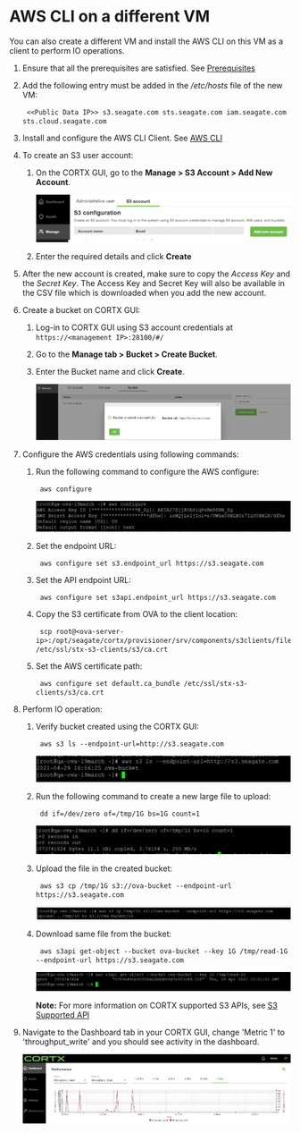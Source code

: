 AWS CLI on a different VM
===========================

You can also create a different VM and install the AWS CLI on this VM as a client to perform IO operations.

1. Ensure that all the prerequisites are satisfied. See [Prerequisites](https://github.com/Seagate/cortx/blob/main/doc/IO_prereqs.md)

1. Add the following entry must be added in the */etc/hosts* file of the new VM:

        <<Public Data IP>> s3.seagate.com sts.seagate.com iam.seagate.com sts.cloud.seagate.com

1. Install and configure the AWS CLI Client. See [AWS CLI](https://docs.aws.amazon.com/cli/latest/userguide/install-cliv2-linux.html)

1. To create an S3 user account:

     1. On the CORTX GUI, go to the **Manage > S3 Account > Add New Account**.

         ![Alt Text](https://github.com/Seagate/cortx/blob/main/doc/images/add_s3_user.png)

     2. Enter the required details and click **Create**

1. After the new account is created, make sure to copy the *Access Key* and the *Secret Key*. The Access Key and Secret Key will also be available in the CSV file which is downloaded when you add the new account.

1. Create a bucket on CORTX GUI:

     1. Log-in to CORTX GUI  using S3 account credentials at ``https://<management IP>:28100/#/``

     2. Go to the **Manage tab > Bucket > Create Bucket**.

     3. Enter the Bucket name and click **Create**.

         ![Alt Text](https://github.com/Seagate/cortx/blob/main/doc/images/Create-Bucket.png)

1. Configure the AWS credentials using following commands:

    1. Run the following command to configure the AWS configure:

            aws configure

        ![Alt Text](https://github.com/Seagate/cortx/blob/main/doc/images/aws-configure.png)

    2. Set the endpoint URL:

            aws configure set s3.endpoint_url https://s3.seagate.com

    3. Set the API endpoint URL:

            aws configure set s3api.endpoint_url https://s3.seagate.com

    4. Copy the S3 certificate from OVA to the client location:

            scp root@<ova-server-ip>:/opt/seagate/cortx/provisioner/srv/components/s3clients/files/ca.crt /etc/ssl/stx-s3-clients/s3/ca.crt

    5. Set the AWS certificate path:

            aws configure set default.ca_bundle /etc/ssl/stx-s3-clients/s3/ca.crt

1. Perform IO operation:

    1. Verify bucket created using the CORTX GUI:

            aws s3 ls --endpoint-url=http://s3.seagate.com

        ![Alt Text](https://github.com/Seagate/cortx/blob/main/doc/images/verify-bkt.png)

    2. Run the following command to create a new large file to upload:

            dd if=/dev/zero of=/tmp/1G bs=1G count=1

        ![Alt Text](https://github.com/Seagate/cortx/blob/main/doc/images/create-file.png)

    3. Upload the file in the created bucket:

            aws s3 cp /tmp/1G s3://ova-bucket --endpoint-url https://s3.seagate.com

        ![Alt Text](https://github.com/Seagate/cortx/blob/main/doc/images/upload.png)

    4. Download same file from the bucket:

            aws s3api get-object --bucket ova-bucket --key 1G /tmp/read-1G --endpoint-url https://s3.seagate.com

        ![Alt Text](https://github.com/Seagate/cortx/blob/main/doc/images/aws-download.png)

        **Note:** For more information on CORTX supported S3 APIs, see [S3 Supported API](https://github.com/Seagate/cortx-s3server/blob/main/docs/s3-supported-api.md)

1. Navigate to the Dashboard tab in your CORTX GUI, change 'Metric 1' to 'throughput_write' and you should see activity in the dashboard.

    ![Alt Text](https://github.com/Seagate/cortx/blob/main/doc/images/PG.PNG)
